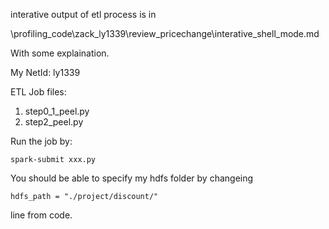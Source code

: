 interative output of etl process is in 

\profiling_code\zack_ly1339\review_pricechange\interative_shell_mode.md

With some explaination.



My NetId: ly1339

ETL Job files:

1. step0_1_peel.py
2. step2_peel.py

Run the job by:

```
spark-submit xxx.py
```

You should be able to specify my hdfs folder by changeing

```
hdfs_path = "./project/discount/"
```

line from code.
